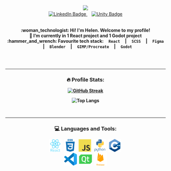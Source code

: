 <div align="center">
  <div id="header">
    <img src="https://media1.giphy.com/media/LUokZJ21LM39f6d0Md/giphy.gif?cid=ecf05e47wvehpcjb7r9dkr7ib95djpvi34fskucexy6xkxxq&rid=giphy.gif&ct=s" width="200"/>
    <!-- https://media3.giphy.com/media/lnIfDxGkt2t6L3KmgG/giphy.gif?cid=ecf05e47ewceczv5749eglrkuifnoasqi0iibtuiz0ndbhqj&rid=giphy.gif&ct=s -->
  </div>
  
  <div id="badges">
    <a href="https://www.linkedin.com/in/helena-mas%C5%82owska-635b62241/"> <img src="https://img.shields.io/badge/LinkedIn-blue?style=for-the-badge&logo=linkedin&logoColor=white" alt="LinkedIn Badge"/> </a> &numsp;
    <a href="https://helenamaslowska.github.io/portfolio/"> <img src="https://img.shields.io/badge/Portfolio website-darkgreen?style=for-the-badge&logo=react&logoColor=white" alt="Unity Badge"/> </a>
  </div>
<div/>
  <br/>  <br/>
<strong>:woman_technologist: Hi! I'm Helen. Welcome to my profile! <br/>
🌱 I’m currently in 1 React project and 1 Godot project <br/>
:hammer_and_wrench: Favourite tech stack: &numsp; <code>React</code> &numsp; | &numsp; <code>SCSS</code> &numsp; | &numsp; <code>Figma</code> &numsp; | &numsp; <code>Blender</code> &numsp; | &numsp; <code>GIMP/Procreate</code> &numsp; | &numsp; <code>Godot</code>
  
  <br/>  <br/>
  
---
<div align="center"/>
    
### :fire: Profile Stats:
[![GitHub Streak](http://github-readme-streak-stats.herokuapp.com?user=HelenaMaslowska&theme=gruvbox&hide_border=true&border_radius=4.6)](https://git.io/streak-stats)
    
![Top Langs](https://github-readme-stats.vercel.app/api/top-langs/?username=HelenaMaslowska&layout=compact&hide=Jupyter%20Notebook&theme=gruvbox&hide_border=true)

<img src="https://komarev.com/ghpvc/?username=HelenaMaslowska&style=flat-square&color=yellowgreen" alt=""/> 

---
  
<div>
  <h3>💻 Languages and Tools: </h3>
  <div>
    <img src="https://github.com/devicons/devicon/blob/master/icons/react/react-original-wordmark.svg" title="React" alt="React" width="40" height="40"/>&nbsp;
    <img src="https://github.com/devicons/devicon/blob/master/icons/css3/css3-plain-wordmark.svg"  title="CSS3" alt="CSS" width="40" height="40"/>&nbsp;
<!--     <img src="https://github.com/devicons/devicon/blob/master/icons/html5/html5-original.svg" title="HTML5" alt="HTML" width="40" height="40"/>&nbsp; -->
    <img src="https://github.com/devicons/devicon/blob/master/icons/javascript/javascript-original.svg" title="JavaScript" alt="JavaScript" width="40" height="40"/>&nbsp;
  <!--   <img src="https://github.com/devicons/devicon/blob/master/icons/kotlin/kotlin-original.svg" title="Kotlin" alt="Kotlin" width="40" height="40"/>&nbsp; -->
    <img src="https://github.com/devicons/devicon/blob/master/icons/python/python-original-wordmark.svg" title="Python" alt="Python" width="40" height="40"/>&nbsp;
    <img src="https://github.com/devicons/devicon/blob/master/icons/cplusplus/cplusplus-original.svg" title="C++" alt="C++" width="40" height="40"/>&nbsp;
  <div/>
  
  <div>
    <img src="https://github.com/devicons/devicon/blob/master/icons/vscode/vscode-original.svg" title="VSCode" alt="VSCode" width="40" height="40"/>&nbsp;
    <img src="https://github.com/devicons/devicon/blob/master/icons/qt/qt-original.svg" title="Qt" alt="Qt" width="40" height="40"/>&nbsp;
  <!--   <img src="https://github.com/devicons/devicon/blob/master/icons/androidstudio/androidstudio-original.svg" title="AndroidStudio" alt="AndroidStudio" width="40" height="40"/>&nbsp; -->
    <img src="https://github.com/devicons/devicon/blob/master/icons/firebase/firebase-plain-wordmark.svg" title="Firebase" alt="Firebase" width="40" height="40"/>
  </div>
</div>
